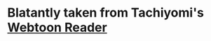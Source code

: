 # Blatantly taken from Tachiyomi's [Webtoon Reader](https://github.com/tachiyomiorg/tachiyomi/tree/ff369010074b058bb734ce24c66508300e6e9ac6/app/src/main/java/eu/kanade/tachiyomi/ui/reader/viewer/webtoon)